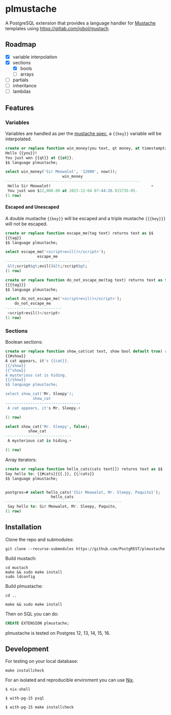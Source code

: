 # plmustache

A PostgreSQL extension that provides a language handler for [Mustache](https://mustache.github.io/) templates using https://gitlab.com/jobol/mustach.

## Roadmap

- [x] variable interpolation
- [x] sections
  - [x] bools
  - [ ] arrays
- [ ] partials
- [ ] inheritance
- [ ] lambdas

## Features

### Variables

Variables are handled as per the [mustache spec](https://mustache.github.io/mustache.5.html), a `{{key}}` variable will be interpolated.

```sql
create or replace function win_money(you text, qt money, at timestamptz) returns text as $$
Hello {{you}}!
You just won {{qt}} at {{at}}.
$$ language plmustache;

select win_money('Sir Meowalot', '12000', now());
                         win_money
-----------------------------------------------------------
 Hello Sir Meowalot!                                            +
 You just won $12,000.00 at 2023-12-04 07:44:26.915735-05.
(1 row)
```

#### Escaped and Unescaped

A double mustache `{{key}}` will be escaped and a triple mustache `{{{key}}}` will not be escaped.

```sql
create or replace function escape_me(tag text) returns text as $$
{{tag}}
$$ language plmustache;

select escape_me('<script>evil()</script>');
              escape_me
-------------------------------------
 &lt;script&gt;evil()&lt;/script&gt;
(1 row)

create or replace function do_not_escape_me(tag text) returns text as $$
{{{tag}}}
$$ language plmustache;

select do_not_escape_me('<script>evil()</script>');
    do_not_escape_me
-------------------------
 <script>evil()</script>
(1 row)
```

### Sections

Boolean sections:

```sql
create or replace function show_cat(cat text, show bool default true) returns text as $$
{{#show}}
A cat appears, it's {{cat}}.
{{/show}}
{{^show}}
A mysterious cat is hiding.
{{/show}}
$$ language plmustache;

select show_cat('Mr. Sleepy');
            show_cat
---------------------------------
 A cat appears, it's Mr. Sleepy.+

(1 row)

select show_cat('Mr. Sleepy', false);
          show_cat
-----------------------------
 A mysterious cat is hiding.+

(1 row)
```

Array iterators:

```sql
create or replace function hello_cats(cats text[]) returns text as $$
Say hello to: {{#cats}}{{.}}, {{/cats}}
$$ language plmustache;


postgres=# select hello_cats('{Sir Meowalot, Mr. Sleepy, Paquito}');
                    hello_cats
---------------------------------------------------
 Say hello to: Sir Meowalot, Mr. Sleepy, Paquito,
(1 row)
```

## Installation

Clone the repo and submodules:

```
git clone --recurse-submodules https://github.com/PostgREST/plmustache
```

Build mustach:

```
cd mustach
make && sudo make install
sudo ldconfig
```

Build plmustache:

```
cd ..

make && sudo make install
```

Then on SQL you can do:

```sql
CREATE EXTENSION plmustache;
```

plmustache is tested on Postgres 12, 13, 14, 15, 16.

## Development

For testing on your local database:

```
make installcheck
```

For an isolated and reproducible enviroment you can use [Nix](https://nixos.org/download.html).

```
$ nix-shell

$ with-pg-15 psql

$ with-pg-15 make installcheck
```
